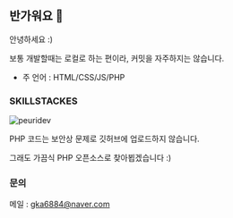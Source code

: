 ## 반가워요 👋
안녕하세요 :)


보통 개발할때는 로컬로 하는 편이라, 커밋을 자주하지는 않습니다.

- 주 언어 : HTML/CSS/JS/PHP

### SKILLSTACKES
<p><img align="center" src="https://github-readme-stats.vercel.app/api/top-langs?username=peuridev&show_icons=true&locale=en&layout=compact" alt="peuridev" /></p>
PHP 코드는 보안상 문제로 깃허브에 업로드하지 않습니다.

그래도 가끔식 PHP 오픈소스로 찾아뵙겠습니다 :)

### 문의
메일 : gka6884@naver.com

